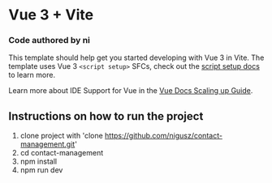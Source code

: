 # Vue 3 + Vite

### Code authored by ni

This template should help get you started developing with Vue 3 in Vite. The template uses Vue 3 `<script setup>` SFCs, check out the [script setup docs](https://v3.vuejs.org/api/sfc-script-setup.html#sfc-script-setup) to learn more.

Learn more about IDE Support for Vue in the [Vue Docs Scaling up Guide](https://vuejs.org/guide/scaling-up/tooling.html#ide-support).

## Instructions on how to run the project

1. clone project with 'clone <https://github.com/nigusz/contact-management.git>'
2. cd contact-management
3. npm install
4. npm run dev
